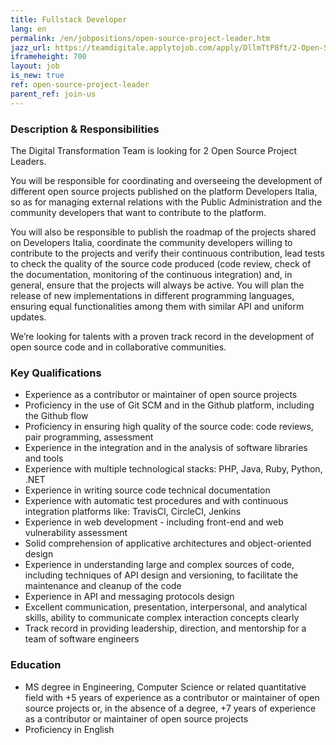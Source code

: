 ```yaml
---
title: Fullstack Developer
lang: en
permalink: /en/jobpositions/open-source-project-leader.htm
jazz_url: https://teamdigitale.applytojob.com/apply/DllmTtP8ft/2-Open-Source-Project-Leader
iframeheight: 700
layout: job
is_new: true
ref: open-source-project-leader
parent_ref: join-us
---
```


### Description & Responsibilities
The Digital Transformation Team is looking for 2 Open Source Project Leaders.

You will be responsible for coordinating and overseeing the development of different open source projects published on the platform Developers Italia, so as for managing external relations with the Public Administration and the community developers that want to contribute to the platform. 

You will also be responsible to publish the roadmap of the projects shared on Developers Italia, coordinate the community developers willing to contribute to the projects and verify their continuous contribution, lead tests to check the quality of the source code produced (code review, check of the documentation, monitoring of the continuous integration) and, in general, ensure that the projects will always be active.
You will plan the release of new implementations in different programming languages, ensuring equal functionalities among them with similar API and uniform updates.  

We’re looking for talents with a proven track record in the development of open source code and in collaborative communities. 



### Key Qualifications
- Experience as a contributor or maintainer of open source projects 
- Proficiency in the use of Git SCM and in the Github platform, including the Github flow 
- Proficiency in ensuring high quality of the source code: code reviews, pair programming, assessment
- Experience in the integration and in the analysis of software libraries and tools 
- Experience with multiple technological stacks: PHP, Java, Ruby, Python, .NET
- Experience in writing source code technical documentation 
- Experience with automatic test procedures and with continuous integration platforms like: TravisCI, CircleCI, Jenkins
- Experience in web development - including front-end and web vulnerability assessment 
- Solid comprehension of applicative architectures and object-oriented design 
- Experience in understanding large and complex sources of code, including techniques of API design and versioning, to facilitate the maintenance and cleanup of the code 
- Experience in API and messaging protocols design 
- Excellent communication, presentation, interpersonal, and analytical skills, ability to communicate complex interaction concepts clearly 
- Track record in providing leadership, direction, and mentorship for a team of software engineers



### Education
- MS degree in Engineering, Computer Science or related quantitative field with +5 years of experience as a contributor or maintainer of open source projects or, in the absence of a degree, +7 years of experience as a contributor or maintainer of open source projects
- Proficiency in English


